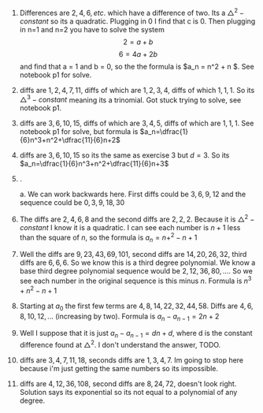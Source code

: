 1. Differences are $2, 4, 6, etc.$ which have a difference of two. Its a $\triangle^2-constant$ so its a quadratic. Plugging in 0 I find that c is 0. Then plugging in n=1 and n=2 you have to solve the system 
$$ 2=a+b $$
$$ 6 = 4a+2b $$
and find that a = 1 and b = 0, so the the formula is $a_n = n^2 + n $. See notebook p1 for solve.

2. diffs are $1, 2, 4, 7, 11$, diffs of which are $1, 2, 3, 4$, diffs of which $1, 1, 1$. So its $\triangle^3-constant$ meaning its a trinomial. Got stuck trying to solve, see notebook p1.

3. diffs are $3, 6, 10, 15$, diffs of which are $3, 4, 5$, diffs of which are $1, 1, 1$. See notebook p1 for solve, but formula is $a_n=\dfrac{1}{6}n^3+n^2+\dfrac{11}{6}n+2$

4. diffs are $3, 6, 10, 15$ so its the same as exercise 3 but $d=3$. So its $a_n=\dfrac{1}{6}n^3+n^2+\dfrac{11}{6}n+3$

5. . 

    a. We can work backwards here. First diffs could be $3, 6, 9, 12$ and the sequence could be $0, 3, 9, 18, 30$

6. The diffs are $2, 4, 6, 8$ and the second diffs are $2, 2, 2$. Because it is $\triangle^2-constant$ I know it is a quadratic. I can see each number is $n+1$ less than the square of $n$, so the formula is $a_n=n+^2-n+1$

7. Well the diffs are $9, 23, 43, 69, 101$, second diffs are $14, 20, 26, 32$, third diffs are $6, 6, 6$. So we know this is a third degree polynomial. We know a base third degree polynomial sequence would be $2, 12, 36, 80, ...$. So we see each number in the original sequence is this minus $n$. Formula is $n^3+n^2-n+1$

8. Starting at $a_0$ the first few terms are $4, 8, 14, 22, 32, 44, 58$. Diffs are $4, 6, 8, 10, 12, ...$ (increasing by two). Formula is $a_n-a_{n-1}=2n+2$

9. Well I suppose that it is just $a_n-a_{n-1} = dn+d$, where d is the constant difference found at $\triangle^2$. I don't understand the answer, TODO.

10. diffs are $3, 4, 7, 11, 18$, seconds diffs are $1, 3, 4, 7$. Im going to stop here because i'm just getting the same numbers so its impossible.

11. diffs are $4, 12, 36, 108$, second diffs are $8, 24, 72$, doesn't look right. Solution says its exponential so its not equal to a polynomial of any degree. 